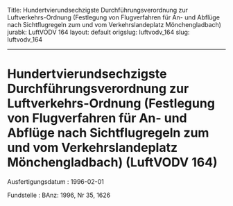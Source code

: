 Title: Hundertvierundsechzigste Durchführungsverordnung zur Luftverkehrs-Ordnung (Festlegung
  von Flugverfahren für An- und Abflüge nach Sichtflugregeln zum und vom Verkehrslandeplatz
  Mönchengladbach)
jurabk: LuftVODV 164
layout: default
origslug: luftvodv_164
slug: luftvodv_164

---

# Hundertvierundsechzigste Durchführungsverordnung zur Luftverkehrs-Ordnung (Festlegung von Flugverfahren für An- und Abflüge nach Sichtflugregeln zum und vom Verkehrslandeplatz Mönchengladbach) (LuftVODV 164)

Ausfertigungsdatum
:   1996-02-01

Fundstelle
:   BAnz: 1996, Nr 35, 1626

